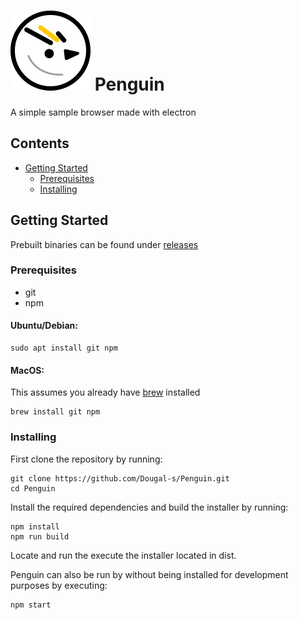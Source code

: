 # ![](penguin.svg) Penguin

A simple sample browser made with electron

## Contents
* [Getting Started](#getting-started)
	* [Prerequisites](#prerequisites)
	* [Installing](#installing)

## Getting Started
Prebuilt binaries can be found under [releases](https://github.com/Dougal-s/Penguin/releases)
### Prerequisites
* git
* npm

#### Ubuntu/Debian:
```
sudo apt install git npm
```
#### MacOS:
This assumes you already have [brew](https://brew.sh) installed
```
brew install git npm
```
### Installing
First clone the repository by running:
```
git clone https://github.com/Dougal-s/Penguin.git
cd Penguin
```
Install the required dependencies and build the installer by running:
```
npm install
npm run build
```
Locate and run the execute the installer located in dist.

Penguin can also be run by without being installed for development purposes by executing:
```
npm start
```
